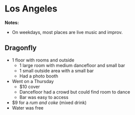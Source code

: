 # Los Angeles
**Notes:**

- On weekdays, most places are live music and improv.

## Dragonfly
- 1 floor with rooms and outside
  - 1 large room with medium dancefloor and small bar
  - 1 small outside area with a small bar
  - Had a photo booth
- Went on a Thursday
  - $10 cover
  - Dancefloor had a crowd but could find room to dance
  - Bar was easy to access
- $9 for a *rum and coke* (mixed drink)
- Water was free
